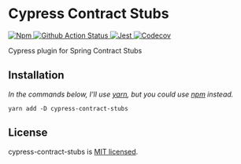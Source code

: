 # Cypress Contract Stubs

<p align="left">
  <a href="https://www.npmjs.com/package/cypress-contract-stubs">
    <img src="https://img.shields.io/npm/v/cypress-contract-stubs.svg?style=flat-square" alt="Npm">
  </a>
  <a href="https://github.com/gcirone/cypress-contract-stubs/actions">
    <img src="https://github.com/gcirone/cypress-contract-stubs/actions/workflows/release.yaml/badge.svg?style=shield" alt="Github Action Status">
  </a>
  <a href="https://github.com/facebook/jest">
    <img src="https://img.shields.io/badge/tested_with-jest-99424f.svg?style=flat-square" alt="Jest">
  </a>
  <a href="https://codecov.io/gh/gcirone/cypress-contract-stubs">
    <img src="https://codecov.io/gh/gcirone/cypress-contract-stubs/branch/master/graph/badge.svg" alt="Codecov" />
  </a>
</p>

Cypress plugin for Spring Contract Stubs

## Installation

*In the commands below, I'll use [yarn](https://yarnpkg.com), but you could use [npm](https://www.npmjs.com) instead.*

```
yarn add -D cypress-contract-stubs
```

## License

cypress-contract-stubs is [MIT licensed](./LICENSE).
